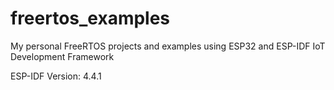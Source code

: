 # freertos_examples
My personal FreeRTOS projects and examples using ESP32 and ESP-IDF IoT Development Framework

ESP-IDF Version: 4.4.1
